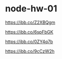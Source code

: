 # node-hw-01
https://ibb.co/Z2XBQgm

https://ibb.co/6spFbGK

https://ibb.co/0ZY4q7b

https://ibb.co/9cCzW2h